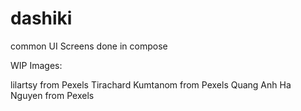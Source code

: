 # dashiki

common UI Screens done in compose

WIP Images:

lilartsy from Pexels Tirachard Kumtanom from Pexels Quang Anh Ha Nguyen from
Pexels
